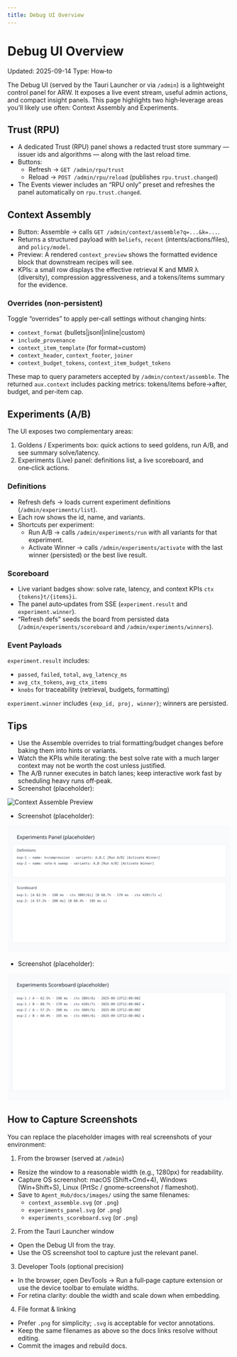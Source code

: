 ```yaml
---
title: Debug UI Overview
---
```


# Debug UI Overview

Updated: 2025-09-14
Type: How‑to

The Debug UI (served by the Tauri Launcher or via `/admin`) is a lightweight control panel for ARW. It exposes a live event stream, useful admin actions, and compact insight panels. This page highlights two high‑leverage areas you’ll likely use often: Context Assembly and Experiments.

## Trust (RPU)

- A dedicated Trust (RPU) panel shows a redacted trust store summary — issuer ids and algorithms — along with the last reload time.
- Buttons:
  - Refresh → `GET /admin/rpu/trust`
  - Reload → `POST /admin/rpu/reload` (publishes `rpu.trust.changed`)
- The Events viewer includes an “RPU only” preset and refreshes the panel automatically on `rpu.trust.changed`.

## Context Assembly

- Button: Assemble → calls `GET /admin/context/assemble?q=...&k=...`.
- Returns a structured payload with `beliefs`, `recent` (intents/actions/files), and `policy/model`.
- Preview: A rendered `context_preview` shows the formatted evidence block that downstream recipes will see.
- KPIs: a small row displays the effective retrieval K and MMR λ (diversity), compression aggressiveness, and a tokens/items summary for the evidence.

### Overrides (non‑persistent)

Toggle “overrides” to apply per‑call settings without changing hints:

- `context_format` (bullets|jsonl|inline|custom)
- `include_provenance`
- `context_item_template` (for format=custom)
- `context_header`, `context_footer`, `joiner`
- `context_budget_tokens`, `context_item_budget_tokens`

These map to query parameters accepted by `/admin/context/assemble`. The returned `aux.context` includes packing metrics: tokens/items before→after, budget, and per‑item cap.

## Experiments (A/B)

The UI exposes two complementary areas:

1) Goldens / Experiments box: quick actions to seed goldens, run A/B, and see summary solve/latency.
2) Experiments (Live) panel: definitions list, a live scoreboard, and one‑click actions.

### Definitions

- Refresh defs → loads current experiment definitions (`/admin/experiments/list`).
- Each row shows the id, name, and variants.
- Shortcuts per experiment:
  - Run A/B → calls `/admin/experiments/run` with all variants for that experiment.
  - Activate Winner → calls `/admin/experiments/activate` with the last winner (persisted) or the best live result.

### Scoreboard

- Live variant badges show: solve rate, latency, and context KPIs `ctx {tokens}t/{items}i`.
- The panel auto‑updates from SSE (`experiment.result` and `experiment.winner`).
- “Refresh defs” seeds the board from persisted data (`/admin/experiments/scoreboard` and `/admin/experiments/winners`).

### Event Payloads

`experiment.result` includes:

- `passed`, `failed`, `total`, `avg_latency_ms`
- `avg_ctx_tokens`, `avg_ctx_items`
- `knobs` for traceability (retrieval, budgets, formatting)

`experiment.winner` includes `{exp_id, proj, winner}`; winners are persisted.

## Tips

- Use the Assemble overrides to trial formatting/budget changes before baking them into hints or variants.
- Watch the KPIs while iterating: the best solve rate with a much larger context may not be worth the cost unless justified.
- The A/B runner executes in batch lanes; keep interactive work fast by scheduling heavy runs off‑peak.
- Screenshot (placeholder):

![Context Assemble Preview](../images/context_assemble.svg)

- Screenshot (placeholder):

![Experiments Panel](../images/experiments_panel.svg)

- Screenshot (placeholder):

![Experiments Scoreboard](../images/experiments_scoreboard.svg)


## How to Capture Screenshots

You can replace the placeholder images with real screenshots of your environment:

1) From the browser (served at `/admin`)
- Resize the window to a reasonable width (e.g., 1280px) for readability.
- Capture OS screenshot: macOS (Shift+Cmd+4), Windows (Win+Shift+S), Linux (PrtSc / gnome‑screenshot / flameshot).
- Save to `Agent_Hub/docs/images/` using the same filenames:
  - `context_assemble.svg` (or `.png`)
  - `experiments_panel.svg` (or `.png`)
  - `experiments_scoreboard.svg` (or `.png`)

2) From the Tauri Launcher window
- Open the Debug UI from the tray.
- Use the OS screenshot tool to capture just the relevant panel.

3) Developer Tools (optional precision)
- In the browser, open DevTools → Run a full‑page capture extension or use the device toolbar to emulate widths.
- For retina clarity: double the width and scale down when embedding.

4) File format & linking
- Prefer `.png` for simplicity; `.svg` is acceptable for vector annotations.
- Keep the same filenames as above so the docs links resolve without editing.
- Commit the images and rebuild docs.
